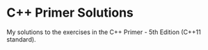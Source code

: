 # C++ Primer Solutions
My solutions to the exercises in the C++ Primer - 5th Edition (C++11 standard).
